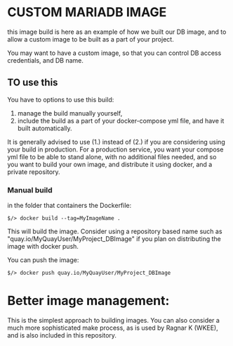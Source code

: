 # CUSTOM MARIADB IMAGE

this image build is here as an example of how we built our DB image,
and to allow a custom image to be built as a part of your project.

You may want to have a custom image, so that you can control DB
access credentials, and DB name.

## TO use this

You have to options to use this build:

1. manage the build manually yourself,
2. include the build as a part of your docker-compose yml file, and have it built automatically.

It is generally advised to use (1.) instead of (2.) if you are considering
using your build in production.  For a production service, you want your
compose yml file to be able to stand alone, with no additional files needed,
and so you want to build your own image, and distribute it using docker,
and a private repository.

### Manual build

in the folder that containers the Dockerfile:

    $/> docker build --tag=MyImageName .

This will build the image.  Consider using a repository based name
such as "quay.io/MyQuayUser/MyProject_DBImage" if you plan on
distributing the image with docker push.

You can push the image:

    $/> docker push quay.io/MyQuayUser/MyProject_DBImage

# Better image management:

This is the simplest approach to building images. You can also 
consider a much more sophisticated make process, as is used 
by Ragnar K (WKEE), and is also included in this repository.
